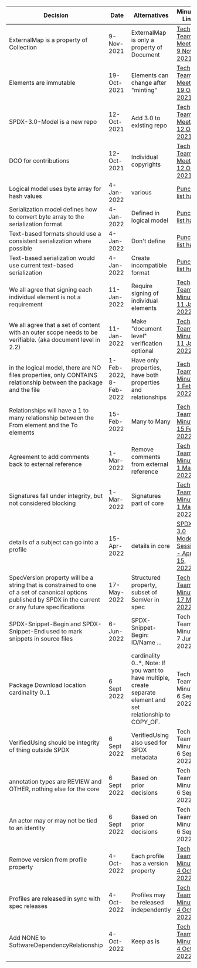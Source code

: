 |Decision|Date|Alternatives|Minutes Link|
|--|--|--|--|
| ExternalMap is a property of Collection | 9-Nov-2021|ExternalMap is only a property of Document | [Tech Team Meeting 9 Nov 2021](https://github.com/spdx/meetings/blob/master/tech/2021-11-09.md)
| Elements are immutable | 19-Oct-2021 | Elements can change after "minting" | [Tech Team Meeting 19 Oct 2021](https://github.com/spdx/meetings/blob/master/tech/2021-10-19.md)
| SPDX-3.0-Model is a new repo | 12-Oct-2021 | Add 3.0 to existing repo | [Tech Team Meeting 12 Oct 2021](https://github.com/spdx/meetings/blob/master/tech/2021-10-12.md)
| DCO for contributions | 12-Oct-2021 | Individual copyrights | [Tech Team Meeting 12 Oct 2021](https://github.com/spdx/meetings/blob/master/tech/2021-10-12.md)
| Logical model uses byte array for hash values | 4-Jan-2022 | various | [Punch list hash](https://github.com/spdx/spdx-3-model/issues/8#issuecomment-1005045081)
| Serialization model defines how to convert byte array to the serialization format | 4-Jan-2022 | Defined in logical model | [Punch list hash](https://github.com/spdx/spdx-3-model/issues/8#issuecomment-1005045081)
| Text-based formats should use a consistent serialization where possible | 4-Jan-2022 | Don't define | [Punch list hash](https://github.com/spdx/spdx-3-model/issues/8#issuecomment-1005045081)
| Text-based serialization would use current text-based serialization | 4-Jan-2022 | Create incompatible format | [Punch list hash](https://github.com/spdx/spdx-3-model/issues/8#issuecomment-1005045081)
| We all agree that signing each individual element is not a requirement | 11-Jan-2022 | Require signing of individual elements | [Tech Team Minutes 11 Jan 2022](https://github.com/spdx/meetings/blob/master/tech/2022-01-11.md)
| We all agree that a set of content with an outer scope needs to be verifiable. (aka document level in 2.2) | 11-Jan-2022 | Make "document level" verification optional | [Tech Team Minutes 11 Jan 2022](https://github.com/spdx/meetings/blob/master/tech/2022-01-11.md)
| in the logical model, there are NO files properties, only CONTAINS relationship between the package and the file | 1-Feb-2022, 8-Feb-2022 | Have only properties, have both properties and relationships | [Tech Team Minutes 1 Feb 2022](https://github.com/spdx/meetings/blob/master/tech/2022-02-01.md)
| Relationships will have a 1 to many relationship between the From element and the To elements | 15-Feb-2022 | Many to Many | [Tech Team Minutes 15 Feb 2022](https://github.com/spdx/meetings/blob/main/tech/2022-02-15.md)
| Agreement to add comments back to external reference | 1-Mar-2022 | Remove comments from external reference | [Tech Team Minutes 1 Mar 2022](https://github.com/spdx/meetings/blob/main/tech/2022-03-01.md)
| Signatures fall under integrity, but not considered blocking |  1-Mar-2022 | Signatures part of core | [Tech Team Minutes 1 Mar 2022](https://github.com/spdx/meetings/blob/main/tech/2022-03-01.md)
| details of a subject can go into a profile | 15-Apr-2022 | details in core | [SPDX 3.0 Model Session - April 15, 2022](https://github.com/spdx/meetings/blob/main/tech/2022-04-15-model-session.md)
| SpecVersion property will be a string that is constrained to one of a set of canonical options published by SPDX in the current or any future specifications | 17-May-2022 | Structured property, subset of SemVer in spec | [Tech Team Minutes 17 May 2022](https://github.com/spdx/meetings/blob/main/tech/2022-05-17.md)
| SPDX-Snippet-Begin and SPDX-Snippet-End used to mark snippets in source files | 6-Jun-2022 | SPDX-Snippet-Begin: ID/Name ... | Tech Team Minutes 7 Jun 2022
| Package Download location cardinality 0..1 | 6 Sept 2022 | cardinality 0..*, Note: If you want to have multiple, create separate element and set relationship to COPY_OF. | Tech Team Minutes 6 Sept 2022 |
| VerifiedUsing should be integrity of thing outside SPDX | 6 Sept 2022 | VerifiedUsing also used for SPDX metadata | Tech Team Minutes 6 Sept 2022 |
| annotation types are REVIEW and OTHER, nothing else for the core | 6 Sept 2022 | Based on prior decisions | Tech Team Minutes 6 Sept 2022 |
| An actor may or may not be tied to an identity | 6 Sept 2022 | Based on prior decisions | Tech Team Minutes 6 Sept 2022 |
| Remove version from profile property | 4-Oct-2022 | Each profile has a version property | [Tech Team Minutes 4 Oct 2022](https://github.com/spdx/meetings/blob/main/tech/2022-10-04.md)
| Profiles are released in sync with spec releases | 4-Oct-2022 | Profiles may be released independently | [Tech Team Minutes 4 Oct 2022](https://github.com/spdx/meetings/blob/main/tech/2022-10-04.md)
| Add NONE to SoftwareDependencyRelationship | 4-Oct-2022 | Keep as is | [Tech Team Minutes 4 Oct 2022](https://github.com/spdx/meetings/blob/main/tech/2022-10-04.md)
